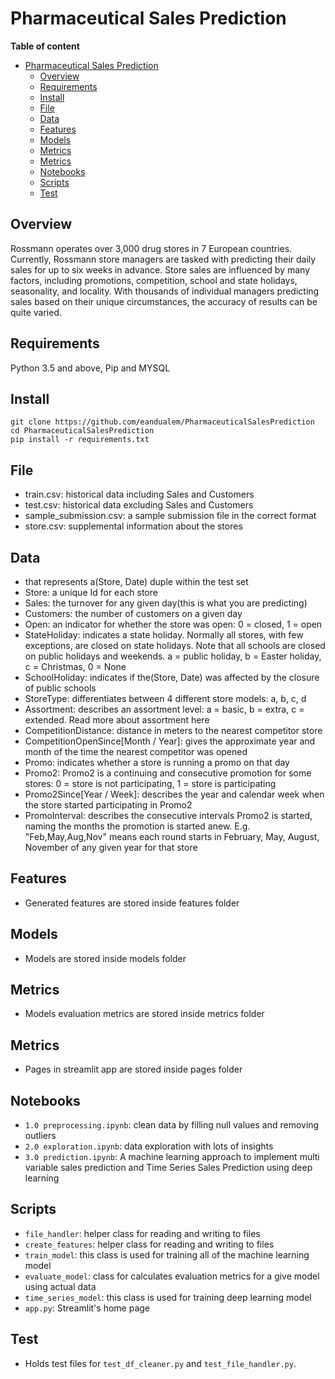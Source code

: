 # Pharmaceutical Sales Prediction

**Table of content**

- [Pharmaceutical Sales Prediction](#pharmaceutical-sales-prediction)
  - [Overview](#overview)
  - [Requirements](#requirements)
  - [Install](#install)
  - [File](#file)
  - [Data](#data)
  - [Features](#features)
  - [Models](#models)
  - [Metrics](#metrics)
  - [Metrics](#metrics-1)
  - [Notebooks](#notebooks)
  - [Scripts](#scripts)
  - [Test](#test)

## Overview

Rossmann operates over 3,000 drug stores in 7 European countries. Currently, Rossmann store managers are tasked with predicting their daily sales for up to six weeks in advance. Store sales are influenced by many factors, including promotions, competition, school and state holidays, seasonality, and locality. With thousands of individual managers predicting sales based on their unique circumstances, the accuracy of results can be quite varied.

## Requirements
Python 3.5 and above, Pip and MYSQL
## Install
```
git clone https://github.com/eandualem/PharmaceuticalSalesPrediction
cd PharmaceuticalSalesPrediction
pip install -r requirements.txt
```
## File
  - train.csv: historical data including Sales and Customers
  - test.csv: historical data excluding Sales  and Customers
  - sample_submission.csv: a sample submission file in the correct format
  - store.csv: supplemental information about the stores

## Data
  - that represents a(Store, Date) duple within the test set
  - Store: a unique Id for each store
  - Sales: the turnover for any given day(this is what you are predicting)
  - Customers: the number of customers on a given day
  - Open: an indicator for whether the store was open: 0 = closed, 1 = open
  - StateHoliday: indicates a state holiday. Normally all stores, with few exceptions, are closed on state holidays. Note that all schools are closed on public holidays and weekends. a = public holiday, b = Easter holiday, c = Christmas, 0 = None
  - SchoolHoliday: indicates if the(Store, Date) was affected by the closure of public schools
  - StoreType: differentiates between 4 different store models: a, b, c, d
  - Assortment: describes an assortment level: a = basic, b = extra, c = extended. Read more about assortment here
  - CompetitionDistance: distance in meters to the nearest competitor store
  - CompetitionOpenSince[Month / Year]: gives the approximate year and month of the time the nearest competitor was opened
  - Promo: indicates whether a store is running a promo on that day
  - Promo2: Promo2 is a continuing and consecutive promotion for some stores: 0 = store is not participating, 1 = store is participating
  - Promo2Since[Year / Week]: describes the year and calendar week when the store started participating in Promo2
  - PromoInterval: describes the consecutive intervals Promo2 is started, naming the months the promotion is started anew. E.g. "Feb,May,Aug,Nov" means each round starts in February, May, August, November of any given year for that store

## Features
- Generated features are stored inside features folder

## Models
- Models are stored inside models folder

## Metrics
- Models evaluation metrics are stored inside metrics folder

## Metrics
- Pages in streamlit app are stored inside pages folder

## Notebooks
  - `1.0 preprocessing.ipynb`: clean data by filling null values and removing outliers
  - `2.0 exploration.ipynb`: data exploration with lots of insights
  - `3.0 prediction.ipynb`: A machine learning approach to implement multi variable sales prediction and Time Series Sales Prediction using deep learning

## Scripts
  - `file_handler`: helper class for reading and writing to files
  - `create_features`: helper class for reading and writing to files
  - `train_model`: this class is used for training all of the machine learning model
  - `evaluate_model`: class for calculates evaluation metrics for a give model using actual data
  - `time_series_model`: this class is used for training deep learning model
  - `app.py`: Streamlit's home page

## Test
  - Holds test files for `test_df_cleaner.py` and `test_file_handler.py`.

